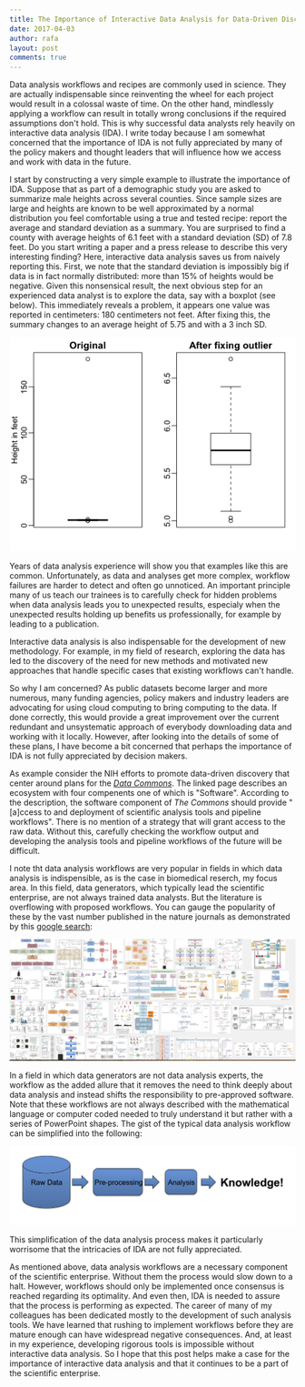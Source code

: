 ```yaml
---
title: The Importance of Interactive Data Analysis for Data-Driven Discovery
date: 2017-04-03
author: rafa
layout: post
comments: true
---
```


Data analysis workflows and recipes are commonly used in science. They
are actually indispensable since reinventing the wheel for each
project would result in a colossal waste of time. On the other hand,
mindlessly applying a workflow can result in 
totally wrong conclusions if the required assumptions don't hold. 
This is why successful data analysts rely heavily on interactive
data analysis (IDA). I write today because I am somewhat
concerned that the importance of IDA is not fully appreciated by many
of the policy makers and thought leaders that will influence how we
access and work with data in the future.

I start by constructing a very simple example to illustrate the
importance of IDA. Suppose that as
part of a demographic study you are asked to summarize male heights
across several counties. Since sample sizes are large and heights are
known to be well approximated by a normal distribution you feel
comfortable using a true and tested recipe: 
report the average and standard deviation as a summary. You are
surprised to find a county with average heights of 6.1 feet with a
standard deviation (SD) of 7.8 feet. Do you start writing a paper and a
press release to describe this very interesting finding? Here,
interactive data analysis saves us from naively reporting this.
First, we note that the standard deviation is impossibly big if data is in
fact normally distributed: more than 15% of heights would be
negative. Given this nonsensical result, the next 
obvious step for an experienced data analyst is to explore the data,
say with a boxplot (see below). This immediately reveals a problem, it
appears one value was reported in centimeters: 180 centimeters not
feet. After fixing this, the summary changes to an average height
of 5.75 and with a 3 inch SD. 

![European Outlier](https://raw.githubusercontent.com/simplystats/simplystats.github.io/master/_images/heights-with-outlier.png)


Years of data analysis experience will show you that examples like this are
common. Unfortunately, as data and analyses get more complex, workflow
failures are harder to detect and often go unnoticed. An important
principle many of us teach our trainees is to carefully check for
hidden problems when data analysis leads you to unexpected results,
especialy when the unexpected results holding up benefits us
professionally, for example by leading to a publication.

Interactive data analysis is also indispensable for the
development of new methodology. For example, in my field of research, exploring
the data has led to the discovery of the need for new methods and
motivated new approaches that handle specific cases that existing
workflows can't handle.

So why I am concerned?
As public datasets become larger and more
numerous, many funding agencies, policy makers and industry leaders are
advocating for using cloud computing to bring computing to the
data. If done correctly, this would provide a great improvement over 
the current redundant and unsystematic approach of everybody downloading data and working with it locally. However, after
looking into the details of some of these plans, I have become a bit
concerned that perhaps the importance of IDA is not fully appreciated by decision makers.

As example consider the NIH efforts to promote data-driven discovery
that center around plans for the
[_Data Commons_](https://datascience.nih.gov/commons). The linked page
describes an ecosystem with four compenents one of which is
"Software". According to the description, the software component of
_The Commons_ should provide "[a]ccess to and deployment of scientific analysis
tools and pipeline workflows". There is no mention of a strategy that
will grant access to the
raw data. Without this, carefully checking the workflow output and 
developing the analysis tools and pipeline workflows of the future
will be difficult.

I note tht data analysis workflows are very popular in fields in which data
analysis is indispensible, as is the case in biomedical reserch, my
focus area. In this field, data generators, which typically
lead the scientific enterprise, are not always trained data
analysts. But the literature is overflowing with proposed workflows.
You can gauge the popularity of these by the vast number
published in the nature journals as demonstrated by this
[google search](https://www.google.com/search?q=workflow+site:nature.com&biw=1706&bih=901&source=lnms&tbm=isch&sa=X&ved=0ahUKEwi3usL8-dDPAhUDMSYKHaBFBTAQ_AUIBigB#tbm=isch&q=analysis+workflow+site:nature.com):

![Nature workflows](https://raw.githubusercontent.com/simplystats/simplystats.github.io/master/_images/many-workflows.png)


In a field in which data generators are not data analysis experts, the
workflow as the added allure that it removes the need to think deeply about
data analysis and instead shifts the responsibility to pre-approved
software. Note that these workflows are not always described with the
mathematical language or computer coded needed to truly understand it
but rather with a series of PowerPoint shapes. The gist of the typical
data analysis workflow can be simplified into the following:

![workflows](https://raw.githubusercontent.com/simplystats/simplystats.github.io/master/_images/workflow.png)

This simplification of the data analysis process makes it particularly
worrisome that the intricacies of IDA are not fully appreciated.

As mentioned above, data analysis workflows are a necessary component of
the scientific enterprise. Without them the process would slow down to
a halt. However, workflows should only be implemented once consensus
is reached regarding its optimality. And even then, IDA is needed to
assure that the process is performing as expected. The career of many of my 
colleagues has been dedicated mostly to the development of such
analysis tools. We have learned that rushing to implement workflows
before they are mature enough can have widespread negative
consequences. And, at least in my experience, developing rigorous tools is 
impossible without interactive data analysis. So I hope that this post
helps make a case for the importance of interactive data analysis and
that it continues to be a part of the scientific enterprise.  






